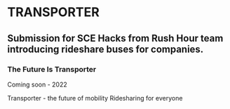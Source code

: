# TRANSPORTER

## Submission for SCE Hacks from Rush Hour team introducing rideshare buses for companies.

### The Future Is Transporter

Coming soon - 2022

Transporter - the future of mobility
Ridesharing for everyone
